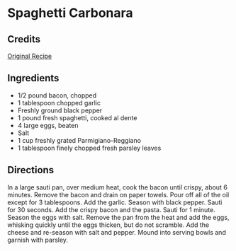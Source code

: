 # Spaghetti Carbonara 

<!-- BEGIN content -->

## Credits

[Original Recipe](http://www.foodtv.com/foodtv/recipe/0,6255,10801,00.html "http://www.foodtv.com/foodtv/recipe/0,6255,10801,00.html")

## Ingredients

- 1/2 pound bacon, chopped
- 1 tablespoon chopped garlic
- Freshly ground black pepper
- 1 pound fresh spaghetti, cooked al dente
- 4 large eggs, beaten
- Salt
- 1 cup freshly grated Parmigiano-Reggiano 
- 1 tablespoon finely chopped fresh parsley leaves

## Directions

In a large sauti pan, over medium heat, cook the bacon until crispy, about 6 minutes. Remove the bacon and drain on paper towels. Pour off all of the oil except for 3 tablespoons. Add the garlic. Season with black pepper. Sauti for 30 seconds. Add the crispy bacon and the pasta. Sauti for 1 minute. Season the eggs with salt. Remove the pan from the heat and add the eggs, whisking quickly until the eggs thicken, but do not scramble. Add the cheese and re-season with salt and pepper. Mound into serving bowls and garnish with parsley.

<!-- END content -->

